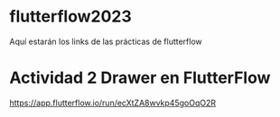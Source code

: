 # flutterflow2023
Aquí estarán los links de las prácticas de flutterflow

# Actividad 2 Drawer en FlutterFlow
https://app.flutterflow.io/run/ecXtZA8wvkp45goOqO2R

